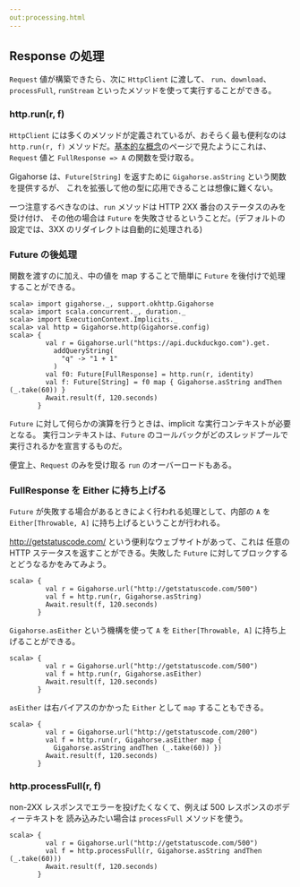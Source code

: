 ```yaml
---
out:processing.html
---
```


  [concepts]: concepts.html

Response の処理
--------------

`Request` 値が構築できたら、次に `HttpClient` に渡して、
`run`、`download`、`processFull`, `runStream`  といったメソッドを使って実行することができる。

### http.run(r, f)

`HttpClient` には多くのメソッドが定義されているが、おそらく最も便利なのは
`http.run(r, f)` メソッドだ。[基本的な概念][concepts]のページで見たようにこれは、
`Request` 値と `FullResponse => A` の関数を受け取る。

Gigahorse は、`Future[String]` を返すために `Gigahorse.asString` という関数を提供するが、
これを拡張して他の型に応用できることは想像に難くない。

一つ注意するべきなのは、`run` メソッドは HTTP 2XX 番台のステータスのみを受け付け、
その他の場合は `Future` を失敗させるということだ。(デフォルトの設定では、3XX のリダイレクトは自動的に処理される)

### Future の後処理

関数を渡すのに加え、中の値を map することで簡単に `Future` を後付けで処理することができる。

```console:new
scala> import gigahorse._, support.okhttp.Gigahorse
scala> import scala.concurrent._, duration._
scala> import ExecutionContext.Implicits._
scala> val http = Gigahorse.http(Gigahorse.config)
scala> {
         val r = Gigahorse.url("https://api.duckduckgo.com").get.
           addQueryString(
             "q" -> "1 + 1"
           )
         val f0: Future[FullResponse] = http.run(r, identity)
         val f: Future[String] = f0 map { Gigahorse.asString andThen (_.take(60)) }
         Await.result(f, 120.seconds)
       }
```

`Future` に対して何らかの演算を行うときは、implicit な実行コンテキストが必要となる。
実行コンテキストは、`Future` のコールバックがどのスレッドプールで実行されるかを宣言するものだ。

便宜上、`Request` のみを受け取る `run` のオーバーロードもある。

### FullResponse を Either に持ち上げる

`Future` が失敗する場合があるときによく行われる処理として、内部の `A` を
`Either[Throwable, A]` に持ち上げるということが行われる。

<http://getstatuscode.com/> という便利なウェブサイトがあって、これは
任意の HTTP ステータスを返すことができる。失敗した `Future` に対してブロックするとどうなるかをみてみよう。

```console:error
scala> {
         val r = Gigahorse.url("http://getstatuscode.com/500")
         val f = http.run(r, Gigahorse.asString)
         Await.result(f, 120.seconds)
       }
```

 `Gigahorse.asEither` という機構を使って `A` を `Either[Throwable, A]` に持ち上げることができる。

```console
scala> {
         val r = Gigahorse.url("http://getstatuscode.com/500")
         val f = http.run(r, Gigahorse.asEither)
         Await.result(f, 120.seconds)
       }
```

`asEither` は右バイアスのかかった `Either` として `map` することもできる。

```console
scala> {
         val r = Gigahorse.url("http://getstatuscode.com/200")
         val f = http.run(r, Gigahorse.asEither map {
           Gigahorse.asString andThen (_.take(60)) })
         Await.result(f, 120.seconds)
       }
```

### http.processFull(r, f)

non-2XX レスポンスでエラーを投げたくなくて、例えば 500 レスポンスのボディーテキストを
読み込みたい場合は `processFull` メソッドを使う。

```console
scala> {
         val r = Gigahorse.url("http://getstatuscode.com/500")
         val f = http.processFull(r, Gigahorse.asString andThen (_.take(60)))
         Await.result(f, 120.seconds)
       }
```
